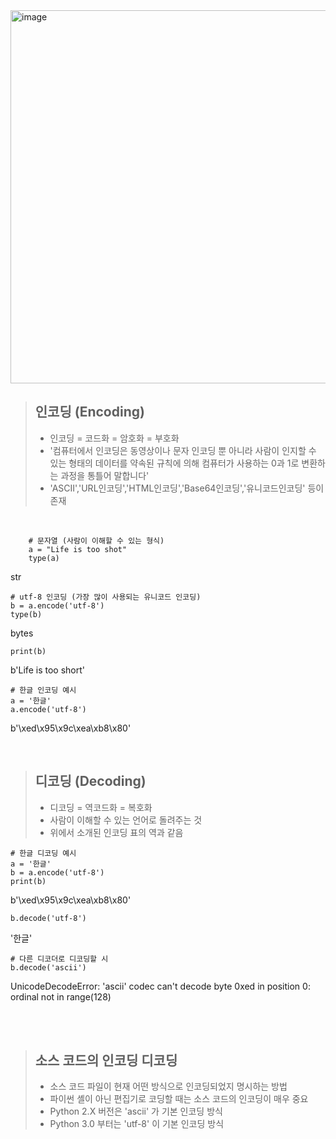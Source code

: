 <img width="597" alt="image" src="https://github.com/KANGSEONGGU4/study/assets/132239219/f138c06c-c90a-4525-b728-c208a9dd2c4c">

<br>

>  ## 인코딩 (Encoding)
> 
>  - 인코딩 = 코드화 = 암호화 = 부호화
>  - '컴퓨터에서 인코딩은 동영상이나 문자 인코딩 뿐 아니라 사람이 인지할 수 있는 형태의 데이터를 약속된 규칙에 의해 컴퓨터가 사용하는 0과 1로 변환하는 과정을 통틀어 말합니다'
>  - 'ASCII','URL인코딩','HTML인코딩','Base64인코딩','유니코드인코딩' 등이 존재

<br>

  		# 문자열 (사람이 이해할 수 있는 형식)
  		a = "Life is too shot"
  		type(a)

str

    # utf-8 인코딩 (가장 많이 사용되는 유니코드 인코딩)
    b = a.encode('utf-8')
    type(b)

bytes


    print(b)

b'Life is too short'   

    # 한글 인코딩 예시
    a = '한글'
    a.encode('utf-8')

b'\xed\x95\x9c\xea\xb8\x80'   

<br>


>  ## 디코딩 (Decoding)
>   - 디코딩 = 역코드화 = 복호화
>   - 사람이 이해할 수 있는 언어로 돌려주는 것
>   - 위에서 소개된 인코딩 표의 역과 같음


    # 한글 디코딩 예시
    a = '한글'
    b = a.encode('utf-8')
    print(b)

b'\xed\x95\x9c\xea\xb8\x80'

    b.decode('utf-8')

'한글'

    # 다른 디코더로 디코딩할 시
    b.decode('ascii')

UnicodeDecodeError: 'ascii' codec can't decode byte 0xed in position 0: ordinal not in range(128)   

<br/><br/>


> ## 소스 코드의 인코딩 디코딩
> - 소스 코드 파일이 현재 어떤 방식으로 인코딩되었지 명시하는 방법
> - 파이썬 셸이 아닌 편집기로 코딩할 때는 소스 코드의 인코딩이 매우 중요
> - Python 2.X 버전은 'ascii' 가 기본 인코딩 방식
> - Python 3.0 부터는 'utf-8' 이 기본 인코딩 방식